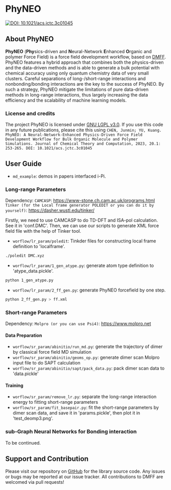 # PhyNEO

[![DOI: 10.1021/acs.jctc.3c01045](https://img.shields.io/badge/DOI-10.1021%2Facs.jctc.3c01045-blue)](https://pubs.acs.org/doi/10.1021/acs.jctc.3c01045)
 
## About PhyNEO

**PhyNEO** (**Phy**sics-driven and **N**eural-Network **E**nhanced **O**rganic and polymer Force Field) is a force field development workflow, based on [DMFF](https://github.com/deepmodeling/DMFF). PhyNEO features a hybrid approach that combines both the physics-driven and the data-driven methods and is able to generate a bulk potential with chemical accuracy using only quantum chemistry data of very small
clusters. Careful separations of long-/short-range interactions and nonbonding/bonding interactions are the key to the success of PhyNEO. By such a strategy, PhyNEO mitigate the limitations of pure data-driven methods in long-range interactions, thus largely increasing the data efficiency and the scalability of machine learning models.

### License and credits

The project PhyNEO is licensed under [GNU LGPL v3.0](LICENSE). If you use this code in any future publications, please cite this using `CHEN, Junmin; YU, Kuang. PhyNEO: A Neural-Network-Enhanced Physics-Driven Force Field Development Workflow for Bulk Organic Molecule and Polymer Simulations. Journal of Chemical Theory and Computation, 2023, 20.1: 253-265. DOI: 10.1021/acs.jctc.3c01045`

## User Guide

+ `md_example`: demos in papers interfaced i-Pi.

### Long-range Parameters

Dependency: 
`CAMCASP`: https://www-stone.ch.cam.ac.uk/programs.html
`Tinker (for the Local frame generator POLEDIT or you can do it by yourself)`: https://dasher.wustl.edu/tinker/

Firstly, we need to use CAMCASP to do TD-DFT and ISA-pol calculation. See it in 'conf.DMC'.
Then, we can use our scripts to generate XML force field file with the help of Tinker tool.
+ `worflow/lr_param/poledit`: Tinkder files for constructing local frame definition to 'localframe'. 
```bash
./poledit DMC.xyz
```
+ `worflow/lr_param/1_gen_atype.py`: generate atom type definition to 'atype_data.pickle'.
```bash
python 1_gen_atype.py
```
+ `worflow/lr_param/2_ff_gen.py`: generate PhyNEO forcefield by one step.
```bash
python 2_ff_gen.py > ff.xml
```

### Short-range Parameters

Dependency: 
`Molpro (or you can use Psi4)`: https://www.molpro.net

#### Data Preparation 

+ `worflow/sr_param/abinitio/run_md.py`: generate the trajectory of dimer by classical force field MD simulation
+ `worflow/sr_param/abinitio/geoms_op.py`: generate dimer scan Molpro input file to do SAPT calculation
+ `worflow/sr_param/abinitio/sapt/pack_data.py`: pack dimer scan data to 'data.pickle'

#### Training 

+ `worflow/sr_param/remove_lr.py`: separate the long-range interaction energy to fitting short-range parameters 
+ `worflow/sr_param/fit_basepair.py`: fit the short-range parameters by dimer scan data, and save it in 'params.pickle', then plot it in 'test_deomp3.png'.

### sub-Graph Neural Networks for Bonding interaction

To be continued.

## Support and Contribution

Please visit our repository on [GitHub](https://github.com/Jeremydream/PhyNEO) for the library source code. Any issues or bugs may be reported at our issue tracker. All contributions to DMFF are welcomed via pull requests!
